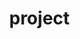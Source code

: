 # project
<!DOCTYPE html>
<html lang="en">
<head>
    <meta charset="UTF-8">
    <meta name="viewport" content="width=device-width, initial-scale=1.0">
    <title>Backgrou Image</title>
    <style>
        body{
            background-image:url('back groundimg1.jpg');
            margin: 0%;
        }
        *{
            text-decoration: none;
        }
        .navbar{
            font-family: 'Gill Sans', 'Gill Sans MT', Calibri, 'Trebuchet MS', sans-serif; padding-right: 15px;padding-left: 50px;
        }
        .navdiv{
            display: flex; align-items: center; justify-content: space-between; color: azure;

        }
        .logo{
            font-size: 35px; font-weight: 600; color: white;
        }
        li{
            list-style: none; display: inline-block;
        }
        li a{
            color: white; font-size: 18px; font-family: Arial, Helvetica, sans-serif;  font-weight: bold ; margin-right: 25px;
        }
        button{
            background-color: white; margin-left: 10px; border-radius: 10px; padding: 10px; width: 90px;
        }
        button a{
            color: black; font-weight: bold; font-size: 15px; 
        }
    </style>
</head>
<body>

    
    <nav class="navbar">
        <div class="navdiv">
            <div class="logo"><a href="#">Ford Motors</a>
                <ul>
                    <li><a href="#">Home</a></li>
                    <li><a href="file:///C:/Users/Admin/OneDrive/Desktop/mohammad/header/about.html">About</a></li>
                    <li><a href="file:///C:/Users/Admin/OneDrive/Desktop/mohammad/header/specifications.html">Specifications</a></li>
                    <li><a href="file:///C:/Users/Admin/OneDrive/Desktop/mohammad/header/features.html">Features</a></li>
                    <li><a href="file:///C:/Users/Admin/OneDrive/Desktop/mohammad/header/contacts.html">Contacts</a></li>
                    <li><a href="file:///C:/Users/Admin/OneDrive/Desktop/mohammad/header/locations.html">Locations</a></li>
                    <button><a href="file:///C:/Users/Admin/OneDrive/Desktop/mohammad/header/singin.html">Sign In</a></button>
                    <button><a href="file:///C:/Users/Admin/OneDrive/Desktop/mohammad/header/singup.html">Sign up</a></button>

                </ul>

        </div>
    </nav>
</body>
</html>
